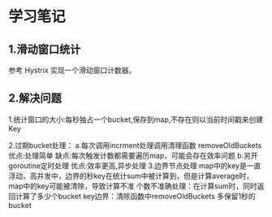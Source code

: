 # 学习笔记

## 1.滑动窗口统计
参考 Hystrix 实现一个滑动窗口计数器。

## 2.解决问题
1.统计窗口的大小:每秒独占一个bucket,保存到map,不存在则以当前时间戳来创建Key

2.过期bucket处理：
    a.每次调用incrment处理调用清理函数 removeOldBuckets
       优点:处理简单
       缺点:每次触发计数都需要遍历map，可能会存在效率问题
    b.另开goroutine定时处理
       优点:效率更高,异步处理
3.边界节点处理
    map中的key是一直浮动，高并发中，边界的秒key在统计sum中被计算到，但是计算average时，map中的key可能被清除，导致计算不准
   个数不准确处理：在计算sum时，同时返回计算了多少个bucket
   key边界：清除函数中removeOldBuckets 多保留1秒的bucket
    
